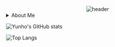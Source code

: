 <!--타이틀 부분-->

<div align="center">
  <img src="https://capsule-render.vercel.app/api?type=venom&text=%20Who%20ever%20knows&animation=blink" alt="header">
</div>

<details>
<summary>About Me</summary>

<div align="center">  

## ✨ Tech Stack ✨
![Java](https://img.shields.io/badge/java-%23ED8B00.svg?style=for-the-badge&logo=java&logoColor=white)

## 📚 Studying 📚
![JavaScript](https://img.shields.io/badge/javascript-%23323330.svg?style=for-the-badge&logo=javascript&logoColor=%23F7DF1E)
![React](https://img.shields.io/badge/react-%2320232a.svg?style=for-the-badge&logo=react&logoColor=%2361DAFB)
![MySQL](https://img.shields.io/badge/mysql-%2300f.svg?style=for-the-badge&logo=mysql&logoColor=white)
![C++](https://img.shields.io/badge/c++-%2300599C.svg?style=for-the-badge&logo=c%2B%2B&logoColor=white)
![R](https://img.shields.io/badge/r-%23276DC3.svg?style=for-the-badge&logo=r&logoColor=white)

## 🛠 Tools 🛠
![IntelliJ IDEA](https://img.shields.io/badge/IntelliJIDEA-000000.svg?style=for-the-badge&logo=intellij-idea&logoColor=white)
![GitHub](https://img.shields.io/badge/github-%23121011.svg?style=for-the-badge&logo=github&logoColor=white)
![Notion](https://img.shields.io/badge/Notion-%23000000.svg?style=for-the-badge&logo=notion&logoColor=white)
![Figma](https://img.shields.io/badge/figma-%23F24E1E.svg?style=for-the-badge&logo=figma&logoColor=white)

</div>
</details>



![Yunho's GitHub stats](https://github-readme-stats.vercel.app/api?username=yunho04&show_icons=true&theme=radical)

![Top Langs](https://github-readme-stats.vercel.app/api/top-langs/?username=yunho04&layout=compact)
